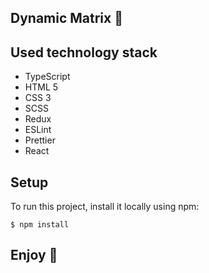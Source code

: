 ##  Dynamic Matrix 🧿

## Used technology stack

* TypeScript
* HTML 5
* CSS 3
* SCSS
* Redux
* ESLint
* Prettier
* React



## Setup
To run this project, install it locally using npm:

```
$ npm install
```

## Enjoy 🙌
